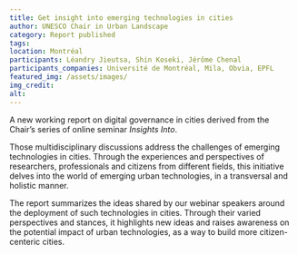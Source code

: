 ```yaml
---
title: Get insight into emerging technologies in cities
author: UNESCO Chair in Urban Landscape
category: Report published
tags:
location: Montréal
participants: Léandry Jieutsa, Shin Koseki, Jérôme Chenal 
participants_companies: Université de Montréal, Mila, Obvia, EPFL
featured_img: /assets/images/
img_credit:
alt:
---
```

A new working report on digital governance in cities derived from the Chair’s series of online seminar *Insights Into*.

Those multidisciplinary discussions address  the challenges of emerging technologies in cities. Through the experiences and perspectives of researchers, professionals and citizens from different fields, this initiative delves into the world of emerging urban technologies, in a transversal and holistic manner.

The report summarizes the ideas shared by our webinar speakers around the deployment of such technologies in cities. Through their varied perspectives and stances, it highlights new ideas and raises awareness on the potential impact of urban technologies, as a way to build more citizen-centeric cities.
